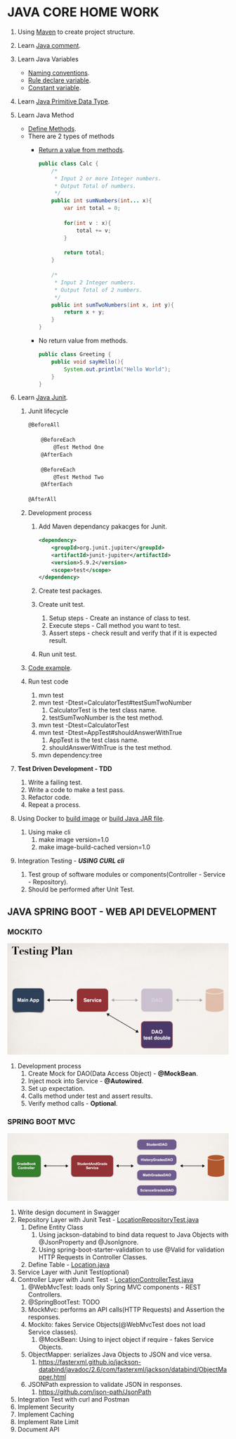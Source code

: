 # JAVA CORE HOME WORK

1. Using [Maven](./docs/maven.md) to create project structure.
1. Learn [Java comment](https://google.github.io/styleguide/javaguide.html#s4.8.6-comments).
1. Learn Java Variables
    - [Naming conventions](https://google.github.io/styleguide/javaguide.html#s5.3-camel-case).
    - [Rule declare variable](https://google.github.io/styleguide/javaguide.html#s4.8.2-variable-declarations).
    - [Constant variable](https://google.github.io/styleguide/javaguide.html#s5.2.4-constant-names).
1. Learn [Java Primitive Data Type](https://docs.oracle.com/javase/tutorial/java/nutsandbolts/datatypes.html).
1. Learn Java Method
    - [Define Methods](https://docs.oracle.com/javase/tutorial/java/javaOO/methods.html).
    - There are 2 types of methods
        - [Return a value from methods](https://docs.oracle.com/javase/tutorial/java/javaOO/returnvalue.html).

            ```java
            public class Calc {
                /*
                 * Input 2 or more Integer numbers.
                 * Output Total of numbers.
                 */ 
                public int sumNumbers(int... x){
                    var int total = 0;

                    for(int v : x){
                        total += v;
                    }

                    return total;
                }

                /*
                 * Input 2 Integer numbers.
                 * Output Total of 2 numbers.
                 */ 
                public int sumTwoNumbers(int x, int y){
                    return x + y;
                }
            }
            ```

        - No return value from methods.

            ```java
            public class Greeting {
                public void sayHello(){
                    System.out.println("Hello World");
                }
            }
            ```

1. Learn [Java Junit](https://junit.org/junit5/docs/current/user-guide/).
    1. Junit lifecycle

        ```bash
        @BeforeAll

            @BeforeEach
                @Test Method One
            @AfterEach
        
            @BeforeEach
                @Test Method Two
            @AfterEach
        
        @AfterAll
        ```

    1. Development process
        1. Add Maven dependancy pakacges for Junit.

            ```xml
            <dependency>
                <groupId>org.junit.jupiter</groupId>
                <artifactId>junit-jupiter</artifactId>
                <version>5.9.2</version>
                <scope>test</scope>
            </dependency>
            ```
        1. Create test packages.
        1. Create unit test.
            1. Setup steps - Create an instance of class to test.
            1. Execute steps - Call method you want to test.
            1. Assert steps - check result and verify that if it is expected result.
        1. Run unit test.
    1. [Code example](/home-work/calc/src/test/java/com/github/calculator/CalculatorTest.java).
    1. Run test code
        1. mvn test
        1. mvn test -Dtest=CalculatorTest#testSumTwoNumber
            1. CalculatorTest is the test class name.
            1. testSumTwoNumber is the test method.
        1. mvn test -Dtest=CalculatorTest
        1. mvn test -Dtest=AppTest#shouldAnswerWithTrue
            1. AppTest is the test class name.
            1. shouldAnswerWithTrue is the test method.
        1. mvn dependency:tree
1. **Test Driven Development - TDD**
    1. Write a failing test.
    1. Write a code to make a test pass.
    1. Refactor code.
    1. Repeat a process.
1. Using Docker to [build image](/home-work/calc/Dockerfile) or [build Java JAR file](/home-work/calc/Dockerfile-mvn-cache).
    1. Using make cli
        1. make image version=1.0
        1. make image-build-cached version=1.0
1. Integration Testing - ***USING CURL cli***
   1. Test group of software modules or components(Controller - Service - Repository).
   1. Should be performed after Unit Test.

## JAVA SPRING BOOT - WEB API DEVELOPMENT

### MOCKITO

![Testing with mockito](/images/spring-boot-testing.png)

1. Development process
    1. Create Mock for DAO(Data Access Object) - **@MockBean**.
    1. Inject mock into Service - **@Autowired**.
    1. Set up expectation.
    1. Calls method under test and assert results.
    1. Verify method calls - **Optional**.

### SPRING BOOT MVC

![SPRING BOOT MVC](/images/spring-boot-mvc.png)

1. Write design document in Swagger
1. Repository Layer with Junit Test - [LocationRepositoryTest.java](/spring-boot-mvc-demo/src/test/java/com/github/springbootmvcdemo/repository/LocationRepositoryTest.java)
   1. Define Entity Class
      1. Using jackson-databind to bind data request to Java Objects with @JsonProperty and @JsonIgnore.
      1. Using spring-boot-starter-validation to use @Valid for validation HTTP Requests in Controller Classes.
   1. Define Table - [Location.java](/spring-boot-mvc-demo/src/main/java/com/github/springbootmvcdemo/models/Location.java)
1. Service Layer with Junit Test(optional)
1. Controller Layer with Junit Test - [LocationControllerTest.java](/spring-boot-mvc-demo/src/test/java/com/github/springbootmvcdemo/controllers/LocationControllerTest.java)
   1. @WebMvcTest: loads only Spring MVC components - REST Controllers.
   1. @SpringBootTest: TODO
   1. MockMvc: performs an API calls(HTTP Requests) and Assertion the responses.
   1. Mockito: fakes Service Objects(@WebMvcTest does not load Service classes).
      1. @MockBean: Using to inject object if require - fakes Service Objects.
   1. ObjectMapper: serializes Java Objects to JSON and vice versa.
      1. https://fasterxml.github.io/jackson-databind/javadoc/2.6/com/fasterxml/jackson/databind/ObjectMapper.html
   1. JSONPath expression to validate JSON in responses.
      1. https://github.com/json-path/JsonPath
1. Integration Test with curl and Postman
1. Implement Security
1. Implement Caching
1. Implement Rate Limit
1. Document API 





















